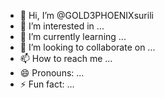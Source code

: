 - 👋 Hi, I’m @GOLD3PHOENIXsurili
- 👀 I’m interested in ...
- 🌱 I’m currently learning ...
- 💞️ I’m looking to collaborate on ...
- 📫 How to reach me ...
- 😄 Pronouns: ...
- ⚡ Fun fact: ...

<!---
GOLD3PHOENIXsurili/GOLD3PHOENIXsurili is a ✨ special ✨ repository because its `README.md` (this file) appears on your GitHub profile.
You can click the Preview link to take a look at your changes.
--->
